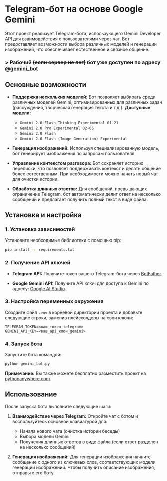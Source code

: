 # Telegram-бот на основе Google Gemini

Этот проект реализует Telegram-бота, использующего Gemini Developer API для взаимодействия с пользователями через чат. Бот предоставляет возможности выбора различных моделей и генерации изображений, что обеспечивает естественное и связное общение.

### > Рабочий ~~(если сервер не лег)~~ бот уже доступен по адресу [@gemini_bot](https://t.me/degenerative_ai_bot)

## Основные возможности

- **Поддержка нескольких моделей:**
    Бот позволяет выбирать среди различных моделей Gemini, оптимизированных для различных задач (рассуждения, творческая генерация текста и т.д.).
    **Доступные модели:**

    - `Gemini 2.0 Flash Thinking Experimental 01-21`
    - `Gemini 2.0 Pro Experimental 02-05`
    - `Gemini 2.0 Flash`
    - `Gemini 2.0 Flash (Image Generation) Experimental`
- **Генерация изображений:**
    Используя специализированную модель, бот генерирует изображения по запросам пользователя.

- **Управление контекстом разговора:**
    Бот сохраняет историю переписки, что позволяет поддерживать контекст и делать общение более естественным. При необходимости можно начать новый чат для очистки истории.

- **Обработка длинных ответов:**
    Для сообщений, превышающих ограничение Telegram, бот автоматически делит ответ на несколько сообщений и предлагает получить полный текст в виде файла.

## Установка и настройка

### 1. Установка зависимостей

Установите необходимые библиотеки с помощью pip:

```bash
pip install -r requirements.txt
```

### 2. Получение API ключей

- **Telegram API:**
    Получите токен вашего Telegram-бота через [BotFather](https://t.me/BotFather).

- **Google Gemini API:**
    Получите API ключ для доступа к Gemini по адресу: [Google AI Studio](https://aistudio.google.com/apikey).

### 3. Настройка переменных окружения

Создайте файл `.env` в корневой директории проекта и добавьте следующие строки, заменив плейсхолдеры на свои ключи:

```plaintext
TELEGRAM_TOKEN=<ваш_токен_telegram>
GEMINI_API_KEY=<ваш_api_ключ_gemini>
```

### 4. Запуск бота

Запустите бота командой:

```bash
python gemini_bot.py
```

**Примечание:** Вы также можете бесплатно разместить проект на [pythonanywhere.com](https://www.pythonanywhere.com/).

## Использование

После запуска бота выполните следующие шаги:

1. **Взаимодействие через Telegram:**
    Откройте чат с ботом и воспользуйтесь основной клавиатурой для:

    - Начала нового чата (очистка истории беседы)
    - Выбора модели Gemini
    - Получения длинных ответов в виде файла (если ответ разделен на несколько сообщений)

2. **Генерация изображений:**
    Для генерации изображения начните сообщение с одного из ключевых слов, соответствующих модели генерации изображений.
    Чтобы получить описание изображения, отправьте его боту.
